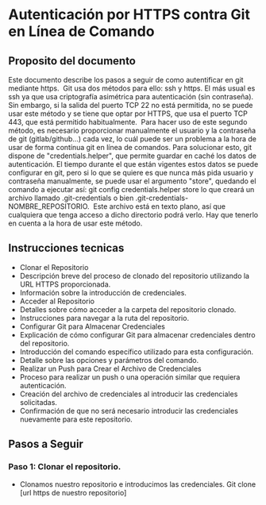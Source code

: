  # Autenticación por HTTPS contra Git en Línea de Comando 

## Proposito del documento

Este documento describe los pasos a seguir de como autentificar en git mediante https. 
Git usa dos métodos para ello: ssh y https. El más usual es ssh ya que usa criptografía asimétrica para autenticación (sin contraseña). Sin embargo, si la salida del puerto TCP 22 no está permitida, no se puede usar este método y se tiene que optar por HTTPS, que usa el puerto TCP 443, que está permitido habitualmente. 
Para hacer uso de este segundo método, es necesario proporcionar manualmente el usuario y la contraseña de git (gitlab/github...) cada vez, lo cuál puede ser un problema a la hora de usar de forma contínua git en línea de comandos.
Para solucionar esto, git dispone de "credentials.helper", que permite guardar en caché los datos de autenticación. El tiempo durante el que están vigentes estos datos se puede configurar en git, pero si lo que se quiere es que nunca más pida usuario y contraseña manualmente, se puede usar el argumento "store", quedando el comando a ejecutar así:
git config credentials.helper store
lo que creará un archivo llamado .git-credentials o bien .git-credentials-NOMBRE_REPOSITORIO. 
Este archivo está en texto plano, así que cualquiera que tenga acceso a dicho directorio podrá verlo. Hay que tenerlo en cuenta a la hora de usar este método.

## Instrucciones tecnicas

- Clonar el Repositorio
- Descripción breve del proceso de clonado del repositorio utilizando la URL HTTPS proporcionada.
- Información sobre la introducción de credenciales.
- Acceder al Repositorio
- Detalles sobre cómo acceder a la carpeta del repositorio clonado.
- Instrucciones para navegar a la ruta del repositorio.
- Configurar Git para Almacenar Credenciales
- Explicación de cómo configurar Git para almacenar credenciales dentro del repositorio.
- Introducción del comando específico utilizado para esta configuración.
- Detalle sobre las opciones y parámetros del comando.
- Realizar un Push para Crear el Archivo de Credenciales
- Proceso para realizar un push o una operación similar que requiera autenticación.
- Creación del archivo de credenciales al introducir las credenciales solicitadas.
- Confirmación de que no será necesario introducir las credenciales nuevamente para este repositorio.

## Pasos a Seguir

### Paso 1: Clonar el repositorio.
- Clonamos nuestro repositorio e introducimos las credenciales.
Git clone [url https de nuestro repositorio]

